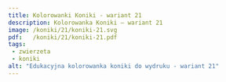 ```yaml
---
title: Kolorowanki Koniki - wariant 21
description: Kolorowanka Koniki – wariant 21
image: /koniki/21/koniki-21.svg
pdf:   /koniki/21/koniki-21.pdf
tags:
 - zwierzeta
 - koniki
alt: "Edukacyjna kolorowanka koniki do wydruku - wariant 21"
---
```

